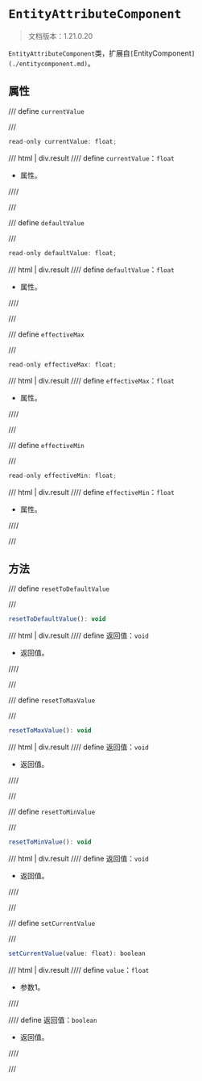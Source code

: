 # `EntityAttributeComponent`

> 文档版本：1.21.0.20

`EntityAttributeComponent`类，扩展自`[`EntityComponent`](./entitycomponent.md)`。

## 属性

/// define
`currentValue`


///

```js
read-only currentValue: float;
```

/// html | div.result
//// define
`currentValue`：`float`

- 属性。


////

///


/// define
`defaultValue`


///

```js
read-only defaultValue: float;
```

/// html | div.result
//// define
`defaultValue`：`float`

- 属性。


////

///


/// define
`effectiveMax`


///

```js
read-only effectiveMax: float;
```

/// html | div.result
//// define
`effectiveMax`：`float`

- 属性。


////

///


/// define
`effectiveMin`


///

```js
read-only effectiveMin: float;
```

/// html | div.result
//// define
`effectiveMin`：`float`

- 属性。


////

///


## 方法

/// define
`resetToDefaultValue`


///

```js
resetToDefaultValue(): void
```

/// html | div.result
//// define
返回值：`void`

- 返回值。


////

///


/// define
`resetToMaxValue`


///

```js
resetToMaxValue(): void
```

/// html | div.result
//// define
返回值：`void`

- 返回值。


////

///


/// define
`resetToMinValue`


///

```js
resetToMinValue(): void
```

/// html | div.result
//// define
返回值：`void`

- 返回值。


////

///


/// define
`setCurrentValue`


///

```js
setCurrentValue(value: float): boolean
```

/// html | div.result
//// define
`value`：`float`

- 参数1。


////

//// define
返回值：`boolean`

- 返回值。


////

///


